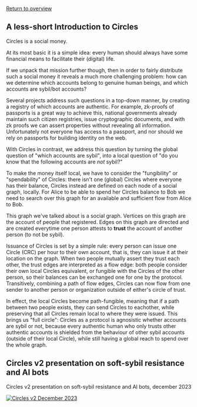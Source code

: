 [Return to overview](/README.md)

## A less-short Introduction to Circles

Circles is a social money.

At its most basic it is a simple idea: every human should always have
some financial means to facilitate their (digital) life.

If we unpack that mission further though, then in order to fairly distribute such a social money
it reveals a much more challenging problem: how can we determine which accounts belong to
genuine human beings, and which accounts are sybil/bot accounts?

Several projects address such questions in a top-down manner, by creating a registry of which accounts
are authentic. For example, zk-proofs of passports is a great way to achieve this, national governments
already maintain such citizen registries, issue cryptographic documents, and with zk proofs we can assert
properties without revealing all information. Unfortunately not everyone has access to a passport,
and nor should we rely on passports for building identity on the web.

With Circles in contrast, we address this question by turning the global question of "which accounts are sybil",
into a local question of "do you know that the following accounts are *not* sybil?"

To make the money itself local, we have to consider the "fungibility" or "spendability" of Circles:
there isn't one (global) Circles where everyone has their balance,
Circles instead are defined on each node of a social graph, locally. For Alice to be able to spend
her Circles balance to Bob we need to search over this graph for an available and sufficient flow from Alice to Bob.

This graph we've talked about is a social graph. Vertices on this graph are the account of people that registered.
Edges on this graph are directed and are created everytime one person attests to **trust** the account of another person
(to not be sybil).

Issuance of Circles is set by a simple rule: every person can issue one Circle (CRC) per hour to their own account,
that is, they can issue it at their location on the graph. When two people mutually assert they trust each other,
the trust edges are interpreted as a flow edge: both people consider their own local Circles equivalent, or fungible
with the Circles of the other person, so their balances can be exchanged one for one by the protocol. Transitively,
combining a path of flow edges, Circles can now flow from one sender to another person or organization outside of either's circle of trust.

In effect, the local Circles become path-fungible, meaning that if a path between two people exists, they can send Circles to eachother,
while preserving that all Circles remain local to where they were issued. This brings us "full circle": Circles as a protocol
is agnosistic whether accounts are sybil or not, because every authentic human who only trusts other authentic accounts is shielded
from the behaviour of other sybil accounts (outside of their local Circle), while still having a global reach to spend over the whole graph.

## Circles v2 presentation on soft-sybil resistance and AI bots 

Circles v2 presentation on soft-sybil resistance and AI bots, december 2023

[![Circles v2 December 2023](https://img.youtube.com/vi/E8UvocIZ-6s/0.jpg)](https://www.youtube.com/watch?v=E8UvocIZ-6s)